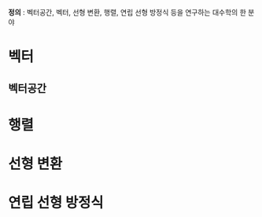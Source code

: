 **정의** : 벡터공간, 벡터, 선형 변환, 행렬, 연립 선형 방정식 등을 연구하는 대수학의 한 분야

# 벡터

## 벡터공간

# 행렬

# 선형 변환

# 연립 선형 방정식